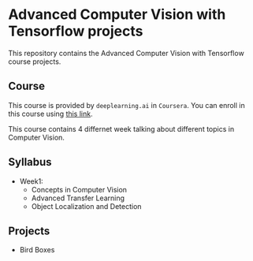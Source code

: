 # Advanced Computer Vision with Tensorflow projects
This repository contains the Advanced Computer Vision with Tensorflow course projects.

## Course
This course is provided by `deeplearning.ai` in `Coursera`. You can enroll in this course using <a href="https://www.coursera.org/learn/advanced-computer-vision-with-tensorflow">this link</a>.

This course contains 4 differnet week talking about different topics in Computer Vision.

## Syllabus

* Week1:
  * Concepts in Computer Vision
  * Advanced Transfer Learning
  * Object Localization and Detection


## Projects
* Bird Boxes
